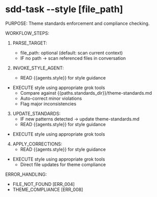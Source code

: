 # sdd-task --style [file_path]

PURPOSE: Theme standards enforcement and compliance checking.

WORKFLOW_STEPS:

1. PARSE_TARGET:
   - file_path: optional (default: scan current context)
   - IF no path → scan referenced files in conversation

2. INVOKE_STYLE_AGENT:
   - READ {{agents.style}} for style guidance
- EXECUTE style using appropriate grok tools
   - Compare against {{paths.standards_dir}}/theme-standards.md
   - Auto-correct minor violations
   - Flag major inconsistencies

3. UPDATE_STANDARDS:
   - IF new patterns detected → update theme-standards.md
   - READ {{agents.style}} for style guidance
- EXECUTE style using appropriate grok tools

4. APPLY_CORRECTIONS:
   - READ {{agents.style}} for style guidance
- EXECUTE style using appropriate grok tools
   - Direct file updates for theme compliance

ERROR_HANDLING:
- FILE_NOT_FOUND [ERR_004]
- THEME_COMPLIANCE [ERR_008]